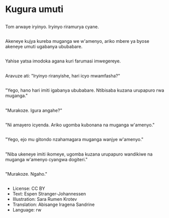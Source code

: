 # Kugura umuti

##
Tom arwaye iryinyo. Iryinyo riramurya cyane.

##
Akeneye kujya kureba muganga we w'amenyo, ariko mbere ya byose akeneye umuti ugabanya ububabare.

##
Yahise yatsa imodoka agana kuri farumasi imwegereye.

##
Aravuze ati: "Iryinyo riranyishe, hari icyo mwamfasha?"

##
"Yego, hano hari imiti igabanya ububabare. Ntibisaba kuzana urupapuro rwa muganga."

##
"Murakoze. Igura angahe?"

##
"Ni amayero icyenda. Ariko ugomba kubonana na muganga w'amenyo."

##
"Yego, ejo mu gitondo nzahamagara muganga wanjye w'amenyo."

##
"Niba ukeneye imiti ikomeye, ugomba kuzana urupapuro wandikiwe na muganga w'amenyo cyangwa dogiteri."

##
"Murakoze. Ngaho."

##
* License: CC BY
* Text: Espen Stranger-Johannessen
* Illustration: Sara Rumen Krotev
* Translation: Abisange Iragena Sandrine
* Language: rw
